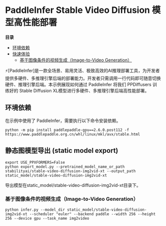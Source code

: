 # PaddleInfer Stable Video Diffusion 模型高性能部署

 **目录**
   * [环境依赖](#环境依赖)
   * [快速体验](#快速体验)
       * [基于图像条件的视频生成（Image-to-Video Generation）](#基于图像条件的视频生成)

⚡️[PaddleInfer]是一款全场景、易用灵活、极致高效的AI推理部署工具，为开发者提供多硬件、多推理引擎后端的部署能力。开发者只需调用一行代码即可随意切换硬件、推理引擎后端。本示例展现如何通过 PaddleInfer 将我们 PPDiffusers 训练好的 Stable Diffusion XL模型进行多硬件、多推理引擎后端高性能部署。

<a name="环境依赖"></a>

## 环境依赖

在示例中使用了 PaddleInfer，需要执行以下命令安装依赖。

```shell
python -m pip install paddlepaddle-gpu==2.6.0.post112 -f https://www.paddlepaddle.org.cn/whl/linux/mkl/avx/stable.html
```

<a name="快速体验"></a>

## 静态图模型导出 (static model export)
```
export USE_PPXFORMERS=False
python export_model.py --pretrained_model_name_or_path stabilityai/stable-video-diffusion-img2vid-xt --output_path static_model/stable-video-diffusion-img2vid-xt
```
导出模型在static_model/stable-video-diffusion-img2vid-xt目录下。

### 基于图像条件的视频生成（Image-to-Video Generation）
```
python infer.py --model_dir static_model/stable-video-diffusion-img2vid-xt --scheduler "euler" --backend paddle --width 256 --height 256 --device gpu --task_name img2video
```
